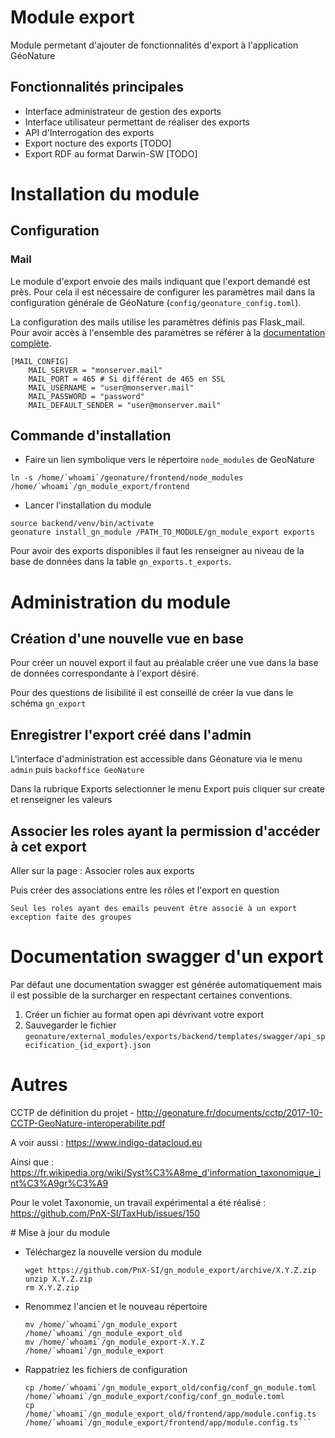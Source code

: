 # Module export

Module permetant d'ajouter de fonctionnalités d'export à l'application GéoNature

## Fonctionnalités principales

- Interface administrateur de gestion des exports
- Interface utilisateur permettant de réaliser des exports
- API d'Interrogation des exports
- Export nocture des exports [TODO]
- Export RDF au format Darwin-SW [TODO]

# Installation du module

## Configuration

### Mail

Le module d'export envoie des mails indiquant que l'export demandé est près. Pour cela il est nécessaire de configurer les paramètres mail dans la configuration générale de GéoNature (`config/geonature_config.toml`).

La configuration des mails utilise les paramètres définis pas Flask_mail. Pour avoir accès à l'ensemble des paramètres se référer à la [documentation complète](https://flask-mail.readthedocs.io/en/latest/).

```
[MAIL_CONFIG]
    MAIL_SERVER = "monserver.mail"
    MAIL_PORT = 465 # Si différent de 465 en SSL
    MAIL_USERNAME = "user@monserver.mail"
    MAIL_PASSWORD = "password"
    MAIL_DEFAULT_SENDER = "user@monserver.mail"
```

## Commande d'installation

- Faire un lien symbolique vers le répertoire `node_modules` de GeoNature

```
ln -s /home/`whoami`/geonature/frontend/node_modules /home/`whoami`/gn_module_export/frontend
```

- Lancer l'installation du module

```
source backend/venv/bin/activate
geonature install_gn_module /PATH_TO_MODULE/gn_module_export exports
```

Pour avoir des exports disponibles il faut les renseigner au niveau de la base de données dans la table `gn_exports.t_exports`.

# Administration du module

## Création d'une nouvelle vue en base

Pour créer un nouvel export il faut au préalable créer une vue dans la base de données correspondante à l'export désiré.

Pour des questions de lisibilité il est conseillé de créer la vue dans le schéma `gn_export`

## Enregistrer l'export créé dans l'admin

L'interface d'administration est accessible dans Géonature via le menu `admin` puis `backoffice GeoNature`

Dans la rubrique Exports selectionner le menu Export puis cliquer sur create et renseigner les valeurs

## Associer les roles ayant la permission d'accéder à cet export

Aller sur la page : Associer roles aux exports

Puis créer des associations entre les rôles et l'export en question

```
Seul les roles ayant des emails peuvent être associé à un export exception faite des groupes
```

# Documentation swagger d'un export

Par défaut une documentation swagger est générée automatiquement mais il est possible de la surcharger en respectant certaines conventions.

1. Créer un fichier au format open api dévrivant votre export
2. Sauvegarder le fichier `geonature/external_modules/exports/backend/templates/swagger/api_specification_{id_export}.json`

# Autres

CCTP de définition du projet - http://geonature.fr/documents/cctp/2017-10-CCTP-GeoNature-interoperabilite.pdf

A voir aussi : https://www.indigo-datacloud.eu

Ainsi que : https://fr.wikipedia.org/wiki/Syst%C3%A8me_d'information_taxonomique_int%C3%A9gr%C3%A9

Pour le volet Taxonomie, un travail expérimental a été réalisé : https://github.com/PnX-SI/TaxHub/issues/150

# Mise à jour du module

- Téléchargez la nouvelle version du module

  ```
  wget https://github.com/PnX-SI/gn_module_export/archive/X.Y.Z.zip
  unzip X.Y.Z.zip
  rm X.Y.Z.zip
  ```

- Renommez l'ancien et le nouveau répertoire

  ```
  mv /home/`whoami`/gn_module_export /home/`whoami`/gn_module_export_old
  mv /home/`whoami`/gn_module_export-X.Y.Z /home/`whoami`/gn_module_export
  ```

- Rappatriez les fichiers de configuration

  ````
  cp /home/`whoami`/gn_module_export_old/config/conf_gn_module.toml /home/`whoami`/gn_module_export/config/conf_gn_module.toml
  cp /home/`whoami`/gn_module_export_old/frontend/app/module.config.ts /home/`whoami`/gn_module_export/frontend/app/module.config.ts```
  ````
